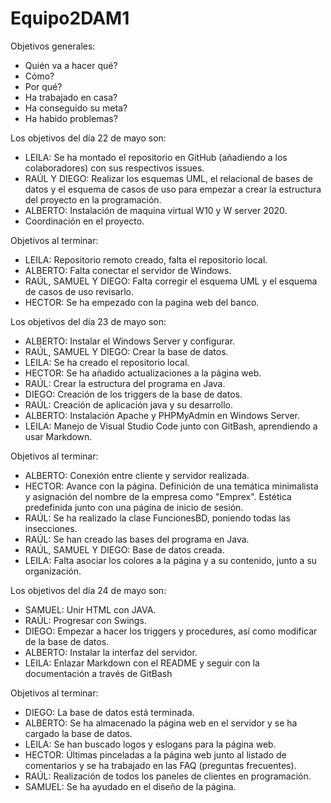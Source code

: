 # Equipo2DAM1
Objetivos generales:
- Quién va a hacer qué?
- Cómo?
- Por qué?
- Ha trabajado en casa?
- Ha conseguido su meta?
- Ha habido problemas?

Los objetivos del día 22 de mayo son:
- LEILA: Se ha montado el repositorio en GitHub (añadiendo a los colaboradores) con sus respectivos issues.
- RAÚL Y DIEGO: Realizar los esquemas UML, el relacional de bases de datos y el esquema de casos de uso para empezar a crear la estructura del proyecto en la programación.
- ALBERTO: Instalación de maquina virtual W10 y W server 2020.
- Coordinación en el proyecto.
 
Objetivos al terminar:
- LEILA: Repositorio remoto creado, falta el repositorio local.
- ALBERTO: Falta conectar el servidor de Windows.
- RAÚL, SAMUEL Y DIEGO: Falta corregir el esquema UML y el esquema de casos de uso revisarlo.
- HECTOR: Se ha empezado con la pagina web del banco.

Los objetivos del día 23 de mayo son:
- ALBERTO: Instalar el Windows Server y configurar.
- RAÚL, SAMUEL Y DIEGO: Crear la base de datos.
- LEILA: Se ha creado el repositorio local.
- HECTOR: Se ha añadido actualizaciones a la página web.
- RAÚL: Crear la estructura del programa en Java.
- DIEGO: Creación de los triggers de la base de datos.
- RAÚL: Creación de aplicación java y su desarrollo.
- ALBERTO: Instalación Apache y PHPMyAdmin en Windows Server.
- LEILA: Manejo de Visual Studio Code junto con GitBash, aprendiendo a usar Markdown.
 
Objetivos al terminar:
- ALBERTO: Conexión entre cliente y servidor realizada.
- HECTOR: Avance con la página. Definición de una temática minimalista y asignación del nombre de la empresa como "Emprex". Estética predefinida junto con una página de inicio de sesión.
- RAÚL: Se ha realizado la clase FuncionesBD, poniendo todas las insecciones.
- RAÚL: Se han creado las bases del programa en Java.
- RAÚL, SAMUEL Y DIEGO: Base de datos creada.
- LEILA: Falta asociar los colores a la página y a su contenido, junto a su organización.

Los objetivos del día 24 de mayo son:
- SAMUEL: Unir HTML con JAVA.
- RAÚL: Progresar con Swings.
- DIEGO: Empezar a hacer los triggers y procedures, así como modificar de la base de datos.
- ALBERTO: Instalar la interfaz del servidor.
- LEILA: Enlazar Markdown con el README y seguir con la documentación a través de GitBash

Objetivos al terminar:
- DIEGO: La base de datos está terminada.
- ALBERTO: Se ha almacenado la página web en el servidor y se ha cargado la base de datos.
- LEILA: Se han buscado logos y eslogans para la página web.
- HECTOR: Últimas pinceladas a la página web junto al listado de comentarios y se ha trabajado en las FAQ (preguntas frecuentes).
- RAÚL: Realización de todos los paneles de clientes en programación.
- SAMUEL: Se ha ayudado en el diseño de la página.



